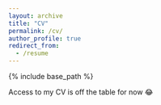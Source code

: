 ```yaml
---
layout: archive
title: "CV"
permalink: /cv/
author_profile: true
redirect_from:
  - /resume
---
```


{% include base_path %}

Access to my CV is off the table for now :joy:
